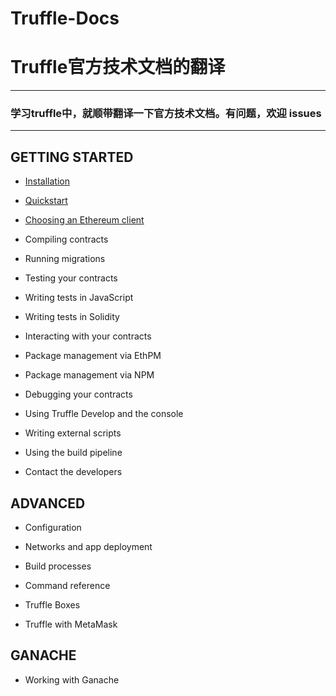 # Truffle-Docs

# Truffle官方技术文档的翻译

--------------------------------------------------------------------------------------------------------------------

### 学习truffle中，就顺带翻译一下官方技术文档。有问题，欢迎 issues


--------------------------------------------------------------------------------------------------------------------


## GETTING STARTED

* [Installation](https://github.com/xianfeng92/Truffle-Docs/blob/master/pages/Installation.md)

* [Quickstart](https://github.com/xianfeng92/Truffle-Docs/blob/master/pages/Quickstart.md)

* [Choosing an Ethereum client](https://github.com/xianfeng92/Truffle-Docs/blob/master/pages/EthereumClient.md)

* Compiling contracts

* Running migrations

* Testing your contracts

* Writing tests in JavaScript

* Writing tests in Solidity

* Interacting with your contracts

* Package management via EthPM

* Package management via NPM

* Debugging your contracts

* Using Truffle Develop and the console

* Writing external scripts

* Using the build pipeline

* Contact the developers


## ADVANCED

* Configuration

* Networks and app deployment

* Build processes

* Command reference

* Truffle Boxes

* Truffle with MetaMask

## GANACHE

* Working with Ganache





























